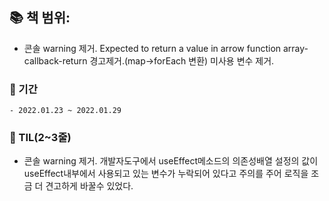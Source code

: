 ## 📚 책 범위: 
  - 콘솔 warning 제거.
    Expected to return a value in arrow function  array-callback-return 경고제거.(map->forEach 변환)
    미사용 변수 제거.
### 📅 기간
    - 2022.01.23 ~ 2022.01.29

### 👀 TIL(2~3줄)
  - 콘솔 warning 제거.
     개발자도구에서 useEffect메소드의 의존성배열 설정의 값이 useEffect내부에서 사용되고 있는 변수가 누락되어 있다고 주의를 주어 로직을 조금 더 견고하게 바꿀수 있었다.
  